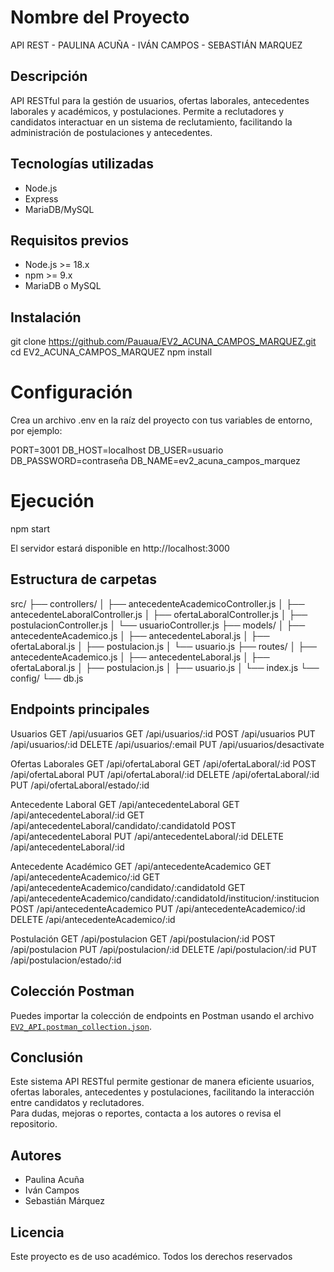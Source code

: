 # Nombre del Proyecto
API REST - PAULINA ACUÑA - IVÁN CAMPOS - SEBASTIÁN MARQUEZ

## Descripción
API RESTful para la gestión de usuarios, ofertas laborales, antecedentes laborales y académicos, y postulaciones. Permite a reclutadores y candidatos interactuar en un sistema de reclutamiento, facilitando la administración de postulaciones y antecedentes.


## Tecnologías utilizadas
- Node.js
- Express
- MariaDB/MySQL

## Requisitos previos
- Node.js >= 18.x
- npm >= 9.x
- MariaDB o MySQL

## Instalación

git clone https://github.com/Pauaua/EV2_ACUNA_CAMPOS_MARQUEZ.git
cd EV2_ACUNA_CAMPOS_MARQUEZ 
npm install

# Configuración
Crea un archivo .env en la raíz del proyecto con tus variables de entorno, por ejemplo:

PORT=3001
DB_HOST=localhost
DB_USER=usuario
DB_PASSWORD=contraseña
DB_NAME=ev2_acuna_campos_marquez

# Ejecución

npm start

El servidor estará disponible en http://localhost:3000

## Estructura de carpetas

src/
├── controllers/
│   ├── antecedenteAcademicoController.js
│   ├── antecedenteLaboralController.js
│   ├── ofertaLaboralController.js
│   ├── postulacionController.js
│   └── usuarioController.js
├── models/
│   ├── antecedenteAcademico.js
│   ├── antecedenteLaboral.js
│   ├── ofertaLaboral.js
│   ├── postulacion.js
│   └── usuario.js
├── routes/
│   ├── antecedenteAcademico.js
│   ├── antecedenteLaboral.js
│   ├── ofertaLaboral.js
│   ├── postulacion.js
│   ├── usuario.js
│   └── index.js
└── config/
    └── db.js

## Endpoints principales

Usuarios
GET /api/usuarios
GET /api/usuarios/:id
POST /api/usuarios
PUT /api/usuarios/:id
DELETE /api/usuarios/:email
PUT /api/usuarios/desactivate


Ofertas Laborales
GET /api/ofertaLaboral
GET /api/ofertaLaboral/:id
POST /api/ofertaLaboral
PUT /api/ofertaLaboral/:id
DELETE /api/ofertaLaboral/:id
PUT /api/ofertaLaboral/estado/:id


Antecedente Laboral
GET /api/antecedenteLaboral
GET /api/antecedenteLaboral/:id
GET /api/antecedenteLaboral/candidato/:candidatoId
POST /api/antecedenteLaboral
PUT /api/antecedenteLaboral/:id
DELETE /api/antecedenteLaboral/:id


Antecedente Académico
GET /api/antecedenteAcademico
GET /api/antecedenteAcademico/:id
GET /api/antecedenteAcademico/candidato/:candidatoId
GET /api/antecedenteAcademico/candidato/:candidatoId/institucion/:institucion
POST /api/antecedenteAcademico
PUT /api/antecedenteAcademico/:id
DELETE /api/antecedenteAcademico/:id


Postulación
GET /api/postulacion
GET /api/postulacion/:id
POST /api/postulacion
PUT /api/postulacion/:id
DELETE /api/postulacion/:id
PUT /api/postulacion/estado/:id

## Colección Postman

Puedes importar la colección de endpoints en Postman usando el archivo [`EV2_API.postman_collection.json`](./EV2_API.postman_collection.json).

## Conclusión

Este sistema API RESTful permite gestionar de manera eficiente usuarios, ofertas laborales, antecedentes y postulaciones, facilitando la interacción entre candidatos y reclutadores.  
Para dudas, mejoras o reportes, contacta a los autores o revisa el repositorio.

## Autores

- Paulina Acuña
- Iván Campos
- Sebastián Márquez

## Licencia

Este proyecto es de uso académico. Todos los derechos reservados


